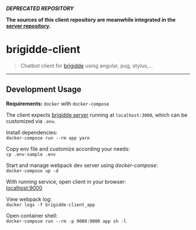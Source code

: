 ***DEPRECATED REPOSITORY***

**The sources of this client repository are meanwhile integrated in the
[server repository](https://github.com/simbo/brigidde).**


brigidde-client
===============

> Chatbot client for [brigidde](https://github.com/simbo/brigidde) using angular, pug, stylus,…

---

## Development Usage

**Requirements:** `docker` with `docker-compose`

The client expects [brigidde server](https://github.com/simbo/brigidde)
running at `localhost:3000`, which can be customized via `.env`.

Install dependencies:  
`docker-compose run --rm app yarn`

Copy env file and customize according your needs:  
`cp .env-sample .env`

Start and manage webpack dev server using *docker-compose*:  
`docker-compose up -d`

With running service, open client in your browser:  
[localhost:9000](http://localhost:9000/)

View webpack log:  
`docker logs -f brigidde-client_app`

Open container shell:  
`docker-compose run --rm -p 9000:9000 app sh -l`
